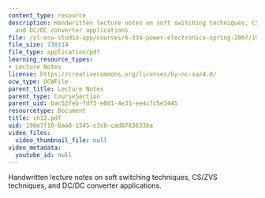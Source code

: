 ```yaml
---
content_type: resource
description: Handwritten lecture notes on soft switching techniques, CS/ZVS techniques,
  and DC/DC converter applications.
file: /ol-ocw-studio-app/courses/6-334-power-electronics-spring-2007/196e7f10baa81545c3cbcad8783633ba_ch12.pdf
file_size: 738114
file_type: application/pdf
learning_resource_types:
- Lecture Notes
license: https://creativecommons.org/licenses/by-nc-sa/4.0/
ocw_type: OCWFile
parent_title: Lecture Notes
parent_type: CourseSection
parent_uid: bac52feb-fdf3-e0d1-4e31-ee4c7c5e3445
resourcetype: Document
title: ch12.pdf
uid: 196e7f10-baa8-1545-c3cb-cad8783633ba
video_files:
  video_thumbnail_file: null
video_metadata:
  youtube_id: null
---
```

Handwritten lecture notes on soft switching techniques, CS/ZVS techniques, and DC/DC converter applications.